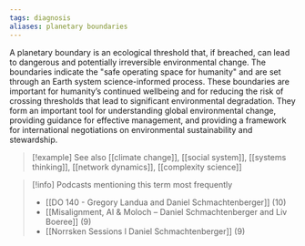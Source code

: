 ```yaml
---
tags: diagnosis
aliases: planetary boundaries
---
```


A planetary boundary is an ecological threshold that, if breached, can lead to dangerous and potentially irreversible environmental change. The boundaries indicate the "safe operating space for humanity" and are set through an Earth system science-informed process. These boundaries are important for humanity’s continued wellbeing and for reducing the risk of crossing thresholds that lead to significant environmental degradation. They form an important tool for understanding global environmental change, providing guidance for effective management, and providing a framework for international negotiations on environmental sustainability and stewardship.

> [!example] See also
> [[climate change]], [[social system]], [[systems thinking]], [[network dynamics]], [[complexity science]]

> [!info] Podcasts mentioning this term most frequently
> * [[DO 140  - Gregory Landua and Daniel Schmachtenberger]] (10)
> * [[Misalignment, AI & Moloch – Daniel Schmachtenberger and Liv Boeree]] (9)
> * [[Norrsken Sessions l Daniel Schmachtenberger]] (9)
